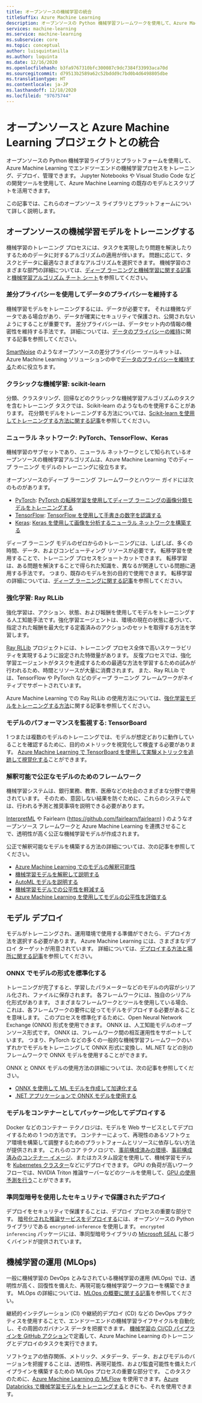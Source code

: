 ```yaml
---
title: オープンソースの機械学習の統合
titleSuffix: Azure Machine Learning
description: オープンソースの Python 機械学習フレームワークを使用して、Azure Machine Learning でエンドツーエンドの機械学習ソリューションをトレーニング、デプロイ、および管理する方法について説明します。
services: machine-learning
ms.service: machine-learning
ms.subservice: core
ms.topic: conceptual
author: luisquintanilla
ms.author: luquinta
ms.date: 12/16/2020
ms.openlocfilehash: b3fa9767310bfc300087c9dc7384f33993aca70d
ms.sourcegitcommit: d79513b2589a62c52bddd9c7bd0b4d6498805dbe
ms.translationtype: HT
ms.contentlocale: ja-JP
ms.lasthandoff: 12/18/2020
ms.locfileid: "97675744"
---
```

# <a name="open-source-integration-with-azure-machine-learning-projects"></a>オープンソースと Azure Machine Learning プロジェクトとの統合

オープンソースの Python 機械学習ライブラリとプラットフォームを使用して、Azure Machine Learning でエンドツーエンドの機械学習プロセスをトレーニング、デプロイ、管理できます。  Jupyter Notebooks や Visual Studio Code などの開発ツールを使用して、Azure Machine Learning の既存のモデルとスクリプトを活用できます。  

この記事では、これらのオープンソース ライブラリとプラットフォームについて詳しく説明します。

## <a name="train-open-source-machine-learning-models"></a>オープンソースの機械学習モデルをトレーニングする

機械学習のトレーニング プロセスには、タスクを実現したり問題を解決したりするためのデータに対するアルゴリズムの適用が伴います。 問題に応じて、タスクとデータに最適なさまざまなアルゴリズムを選択できます。 機械学習のさまざまな部門の詳細については、[ディープ ラーニングと機械学習に関する記事](./concept-deep-learning-vs-machine-learning.md)と[機械学習アルゴリズム チート シート](algorithm-cheat-sheet.md)を参照してください。

### <a name="preserve-data-privacy-using-differential-privacy"></a>差分プライバシーを使用してデータのプライバシーを維持する

機械学習モデルをトレーニングするには、データが必要です。 それは機微なデータである場合があり、データが確実にセキュリティで保護され、公開されないようにすることが重要です。 差分プライバシーは、データセット内の情報の機密性を維持する手法です。 詳細については、[データのプライバシーの維持](concept-differential-privacy.md)に関する記事を参照してください。 

[SmartNoise](https://github.com/opendifferentialprivacy/smartnoise-core-python) のようなオープンソースの差分プライバシー ツールキットは、Azure Machine Learning ソリューションの中で[データのプライバシーを維持する](how-to-differential-privacy.md)ために役立ちます。

### <a name="classical-machine-learning-scikit-learn"></a>クラシックな機械学習: scikit-learn

分類、クラスタリング、回帰などのクラシックな機械学習アルゴリズムのタスク を含むトレーニング タスクでは、Scikit-learn のようなものを使用することがあります。 花分類モデルをトレーニングする方法については、[Scikit-learn を使用してトレーニングする方法に関する記事](how-to-train-scikit-learn.md)を参照してください。

### <a name="neural-networks-pytorch-tensorflow-keras"></a>ニューラル ネットワーク: PyTorch、TensorFlow、Keras

機械学習のサブセットであり、ニューラル ネットワークとして知られているオープンソースの機械学習アルゴリズムは、Azure Machine Learning でのディープ ラーニング モデルのトレーニングに役立ちます。

オープンソースのディープ ラーニング フレームワークとハウツー ガイドには次のものがあります。

 *  [PyTorch](https://github.com/pytorch/pytorch): [PyTorch の転移学習を使用してディープ ラーニングの画像分類モデルをトレーニングする](how-to-train-pytorch.md) 
 *  [TensorFlow](https://github.com/tensorflow/tensorflow): [TensorFlow を使用して手書きの数字を認識する](how-to-train-tensorflow.md)
 *  [Keras](https://github.com/keras-team/keras): [Keras を使用して画像を分析するニューラル ネットワークを構築する](how-to-train-keras.md)

ディープ ラーニング モデルのゼロからのトレーニングには、しばしば、多くの時間、データ、およびコンピューティング リソースが必要です。 転移学習を使用することで、トレーニング プロセスをショートカットできます。 転移学習は、ある問題を解決することで得られた知識を、異なるが関連している問題に適用する手法です。 つまり、既存のモデルを別の目的で使用できます。 転移学習の詳細については、[ディープ ラーニングに関する記事](concept-deep-learning-vs-machine-learning.md#transfer-learning)を参照してください。

### <a name="reinforcement-learning-ray-rllib"></a>強化学習: Ray RLLib

強化学習は、アクション、状態、および報酬を使用してモデルをトレーニングする人工知能手法です。強化学習エージェントは、環境の現在の状態に基づいて、指定された報酬を最大化する定義済みのアクションのセットを取得する方法を学習します。 

[Ray RLLib](https://github.com/ray-project/ray) プロジェクトには、トレーニング プロセス全体で高いスケーラビリティを実現するように設定された特徴量があります。 反復プロセスでは、強化学習エージェントがタスクを達成するための最適な方法を学習するための試みが行われるため、時間とリソースが大量に消費されます。  また、Ray RLLib では、TensorFlow や PyTorch などのディープ ラーニング フレームワークがネイティブでサポートされています。  

Azure Machine Learning での Ray RLLib の使用方法については、[強化学習モデルをトレーニングする方法](how-to-use-reinforcement-learning.md)に関する記事を参照してください。

### <a name="monitor-model-performance-tensorboard"></a>モデルのパフォーマンスを監視する: TensorBoard

1 つまたは複数のモデルのトレーニングでは、モデルが想定どおりに動作していることを確認するために、目的のメトリックを視覚化して検査する必要があります。 [Azure Machine Learning で TensorBoard を使用して実験メトリックを追跡して視覚化する](./how-to-monitor-tensorboard.md)ことができます。

### <a name="frameworks-for-interpretable-and-fair-models"></a>解釈可能で公正なモデルのためのフレームワーク

機械学習システムは、銀行業務、教育、医療などの社会のさまざまな分野で使用されています。 そのため、意図しない結果を防ぐために、これらのシステムでは、行われる予測と推奨事項を説明できる必要があります。

[InterpretML](https://github.com/interpretml/interpret/) や Fairlearn (https://github.com/fairlearn/fairlearn) ) のようなオープンソース フレームワークと Azure Machine Learning を連携させることで、透明性が高く公正な機械学習モデルが作成されます。

公正で解釈可能なモデルを構築する方法の詳細については、次の記事を参照してください。

- [Azure Machine Learning でのモデルの解釈可能性](how-to-machine-learning-interpretability.md)
- [機械学習モデルを解釈して説明する](how-to-machine-learning-interpretability-aml.md)
- [AutoML モデルを説明する](how-to-machine-learning-interpretability-automl.md)
- [機械学習モデルでの公平性を軽減する](concept-fairness-ml.md)
- [Azure Machine Learning を使用してモデルの公平性を評価する](how-to-machine-learning-fairness-aml.md)

## <a name="model-deployment"></a>モデル デプロイ

モデルがトレーニングされ、運用環境で使用する準備ができたら、デプロイ方法を選択する必要があります。 Azure Machine Learning には、さまざまなデプロイ ターゲットが用意されています。 詳細については、[デプロイする方法と場所に関する記事](./how-to-deploy-and-where.md)を参照してください。

### <a name="standardize-model-formats-with-onnx"></a>ONNX でモデルの形式を標準化する

トレーニングが完了すると、学習したパラメーターなどのモデルの内容がシリアル化され、ファイルに保存されます。 各フレームワークには、独自のシリアル化形式があります。 さまざまなフレームワークとツールを使用している場合、これは、各フレームワークの要件に従ってモデルをデプロイする必要があることを意味します。 このプロセスを標準化するために、Open Neural Network Exchange (ONNX) 形式を使用できます。 ONNX は、人工知能モデルのオープンソース形式です。 ONNX は、フレームワーク間の相互運用性をサポートしています。 つまり、PyTorch などの多くの一般的な機械学習フレームワークのいずれかでモデルをトレーニングして ONNX 形式に変換し、ML.NET などの別のフレームワークで ONNX モデルを使用することができます。

ONNX と ONNX モデルの使用方法の詳細については、次の記事を参照してください。

- [ONNX を使用して ML モデルを作成して加速化する](concept-onnx.md)
- [.NET アプリケーションで ONNX モデルを使用する](how-to-use-automl-onnx-model-dotnet.md)

### <a name="package-and-deploy-models-as-containers"></a>モデルをコンテナーとしてパッケージ化してデプロイする

Docker などのコンテナー テクノロジは、モデルを Web サービスとしてデプロイするための 1 つの方法です。 コンテナーによって、再現性のあるソフトウェア環境を構築して調整するためのプラットフォームとリソースに依存しない方法が提供されます。 これらのコア テクノロジで、[事前構成済みの環境](./how-to-use-environments.md)、[事前構成済みのコンテナー イメージ](./how-to-deploy-custom-docker-image.md)、またはカスタム設定を使用して、機械学習モデルを [Kubernetes クラスター](./how-to-deploy-azure-kubernetes-service.md?tabs=python)などにデプロイできます。 GPU の負荷が高いワークフローでは、NVIDIA Triton 推論サーバーなどのツールを使用して、[GPU の使用予測を行う](how-to-deploy-with-triton.md?tabs=python)ことができます。

### <a name="secure-deployments-with-homomorphic-encryption"></a>準同型暗号を使用したセキュリティで保護されたデプロイ

デプロイをセキュリティで保護することは、デプロイ プロセスの重要な部分です。 [暗号化された推論サービスをデプロイする](how-to-homomorphic-encryption-seal.md)には、オープンソースの Python ライブラリである `encrypted-inference` を使用します。 `encrypted inferencing` パッケージには、準同型暗号ライブラリの [Microsoft SEAL](https://github.com/Microsoft/SEAL) に基づくバインドが提供されています。

## <a name="machine-learning-operations-mlops"></a>機械学習の運用 (MLOps)

一般に機械学習の DevOps とみなされている機械学習の運用 (MLOps) では、透明性が高く、回復性を備えた、再現可能な機械学習ワークフローを構築できます。 MLOps の詳細については、[MLOps の概要に関する記事](./concept-model-management-and-deployment.md)を参照してください。 

継続的インテグレーション (CI) や継続的デプロイ (CD) などの DevOps プラクティスを使用することで、エンドツーエンドの機械学習ライフサイクルを自動化し、その周囲のガバナンス データを把握できます。 [機械学習の CI/CD パイプラインを GitHub アクション](./how-to-github-actions-machine-learning.md)で定義して、Azure Machine Learning のトレーニングとデプロイのタスクを実行できます。 

ソフトウェアの依存関係、メトリック、メタデータ、データ、およびモデルのバージョンを把握することは、透明性、再現可能性、および監査可能性を備えたパイプラインを構築するための MLOps プロセスの重要な部分です。 このタスクのために、[Azure Machine Learning の MLFlow](how-to-use-mlflow.md) を使用できます。[Azure Databricks で機械学習モデルをトレーニングする](./how-to-use-mlflow-azure-databricks.md)ときにも、それを使用できます。
